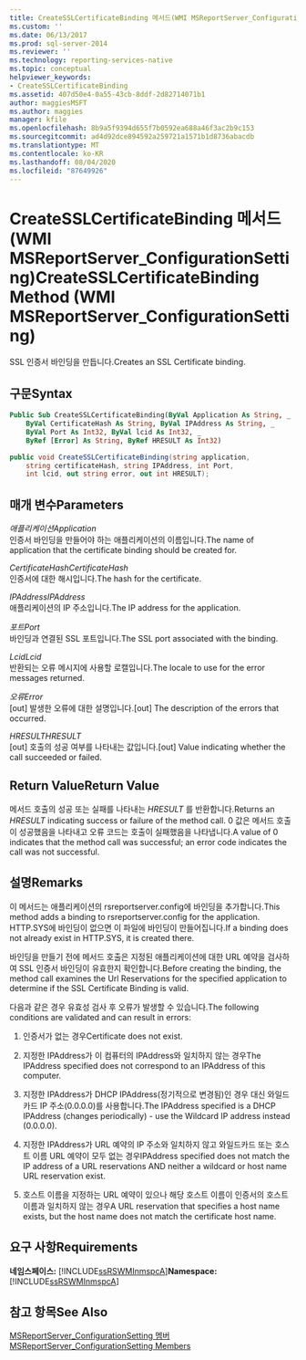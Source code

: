 ```yaml
---
title: CreateSSLCertificateBinding 메서드(WMI MSReportServer_ConfigurationSetting) | Microsoft Docs
ms.custom: ''
ms.date: 06/13/2017
ms.prod: sql-server-2014
ms.reviewer: ''
ms.technology: reporting-services-native
ms.topic: conceptual
helpviewer_keywords:
- CreateSSLCertificateBinding
ms.assetid: 407d50e4-0a55-43cb-8ddf-2d82714071b1
author: maggiesMSFT
ms.author: maggies
manager: kfile
ms.openlocfilehash: 8b9a5f9394d655f7b0592ea688a46f3ac2b9c153
ms.sourcegitcommit: ad4d92dce894592a259721a1571b1d8736abacdb
ms.translationtype: MT
ms.contentlocale: ko-KR
ms.lasthandoff: 08/04/2020
ms.locfileid: "87649926"
---
```

# <a name="createsslcertificatebinding-method-wmi-msreportserver_configurationsetting"></a><span data-ttu-id="de964-102">CreateSSLCertificateBinding 메서드(WMI MSReportServer_ConfigurationSetting)</span><span class="sxs-lookup"><span data-stu-id="de964-102">CreateSSLCertificateBinding Method (WMI MSReportServer_ConfigurationSetting)</span></span>
  <span data-ttu-id="de964-103">SSL 인증서 바인딩을 만듭니다.</span><span class="sxs-lookup"><span data-stu-id="de964-103">Creates an SSL Certificate binding.</span></span>  
  
## <a name="syntax"></a><span data-ttu-id="de964-104">구문</span><span class="sxs-lookup"><span data-stu-id="de964-104">Syntax</span></span>  
  
```vb  
Public Sub CreateSSLCertificateBinding(ByVal Application As String, _  
    ByVal CertificateHash As String, ByVal IPAddress As String, _  
    ByVal Port As Int32, ByVal lcid As Int32, _  
    ByRef [Error] As String, ByRef HRESULT As Int32)  
```  
  
```csharp  
public void CreateSSLCertificateBinding(string application,   
    string certificateHash, string IPAddress, int Port,   
    int lcid, out string error, out int HRESULT);  
```  
  
## <a name="parameters"></a><span data-ttu-id="de964-105">매개 변수</span><span class="sxs-lookup"><span data-stu-id="de964-105">Parameters</span></span>  
 <span data-ttu-id="de964-106">*애플리케이션*</span><span class="sxs-lookup"><span data-stu-id="de964-106">*Application*</span></span>  
 <span data-ttu-id="de964-107">인증서 바인딩을 만들어야 하는 애플리케이션의 이름입니다.</span><span class="sxs-lookup"><span data-stu-id="de964-107">The name of application that the certificate binding should be created for.</span></span>  
  
 <span data-ttu-id="de964-108">*CertificateHash*</span><span class="sxs-lookup"><span data-stu-id="de964-108">*CertificateHash*</span></span>  
 <span data-ttu-id="de964-109">인증서에 대한 해시입니다.</span><span class="sxs-lookup"><span data-stu-id="de964-109">The hash for the certificate.</span></span>  
  
 <span data-ttu-id="de964-110">*IPAddress*</span><span class="sxs-lookup"><span data-stu-id="de964-110">*IPAddress*</span></span>  
 <span data-ttu-id="de964-111">애플리케이션의 IP 주소입니다.</span><span class="sxs-lookup"><span data-stu-id="de964-111">The IP address for the application.</span></span>  
  
 <span data-ttu-id="de964-112">*포트*</span><span class="sxs-lookup"><span data-stu-id="de964-112">*Port*</span></span>  
 <span data-ttu-id="de964-113">바인딩과 연결된 SSL 포트입니다.</span><span class="sxs-lookup"><span data-stu-id="de964-113">The SSL port associated with the binding.</span></span>  
  
 <span data-ttu-id="de964-114">*Lcid*</span><span class="sxs-lookup"><span data-stu-id="de964-114">*Lcid*</span></span>  
 <span data-ttu-id="de964-115">반환되는 오류 메시지에 사용할 로캘입니다.</span><span class="sxs-lookup"><span data-stu-id="de964-115">The locale to use for the error messages returned.</span></span>  
  
 <span data-ttu-id="de964-116">*오류*</span><span class="sxs-lookup"><span data-stu-id="de964-116">*Error*</span></span>  
 <span data-ttu-id="de964-117">[out] 발생한 오류에 대한 설명입니다.</span><span class="sxs-lookup"><span data-stu-id="de964-117">[out] The description of the errors that occurred.</span></span>  
  
 <span data-ttu-id="de964-118">*HRESULT*</span><span class="sxs-lookup"><span data-stu-id="de964-118">*HRESULT*</span></span>  
 <span data-ttu-id="de964-119">[out] 호출의 성공 여부를 나타내는 값입니다.</span><span class="sxs-lookup"><span data-stu-id="de964-119">[out] Value indicating whether the call succeeded or failed.</span></span>  
  
## <a name="return-value"></a><span data-ttu-id="de964-120">Return Value</span><span class="sxs-lookup"><span data-stu-id="de964-120">Return Value</span></span>  
 <span data-ttu-id="de964-121">메서드 호출의 성공 또는 실패를 나타내는 *HRESULT* 를 반환합니다.</span><span class="sxs-lookup"><span data-stu-id="de964-121">Returns an *HRESULT* indicating success or failure of the method call.</span></span> <span data-ttu-id="de964-122">0 값은 메서드 호출이 성공했음을 나타내고 오류 코드는 호출이 실패했음을 나타냅니다.</span><span class="sxs-lookup"><span data-stu-id="de964-122">A value of 0 indicates that the method call was successful; an error code indicates the call was not successful.</span></span>  
  
## <a name="remarks"></a><span data-ttu-id="de964-123">설명</span><span class="sxs-lookup"><span data-stu-id="de964-123">Remarks</span></span>  
 <span data-ttu-id="de964-124">이 메서드는 애플리케이션의 rsreportserver.config에 바인딩을 추가합니다.</span><span class="sxs-lookup"><span data-stu-id="de964-124">This method adds a binding to rsreportserver.config for the application.</span></span> <span data-ttu-id="de964-125">HTTP.SYS에 바인딩이 없으면 이 파일에 바인딩이 만들어집니다.</span><span class="sxs-lookup"><span data-stu-id="de964-125">If a binding does not already exist in HTTP.SYS, it is created there.</span></span>  
  
 <span data-ttu-id="de964-126">바인딩을 만들기 전에 메서드 호출은 지정된 애플리케이션에 대한 URL 예약을 검사하여 SSL 인증서 바인딩이 유효한지 확인합니다.</span><span class="sxs-lookup"><span data-stu-id="de964-126">Before creating the binding, the method call examines the Url Reservations for the specified application to determine if the SSL Certificate Binding is valid.</span></span>  
  
 <span data-ttu-id="de964-127">다음과 같은 경우 유효성 검사 후 오류가 발생할 수 있습니다.</span><span class="sxs-lookup"><span data-stu-id="de964-127">The following conditions are validated and can result in errors:</span></span>  
  
1.  <span data-ttu-id="de964-128">인증서가 없는 경우</span><span class="sxs-lookup"><span data-stu-id="de964-128">Certificate does not exist.</span></span>  
  
2.  <span data-ttu-id="de964-129">지정한 IPAddress가 이 컴퓨터의 IPAddress와 일치하지 않는 경우</span><span class="sxs-lookup"><span data-stu-id="de964-129">The IPAddress specified does not correspond to an IPAddress of this computer.</span></span>  
  
3.  <span data-ttu-id="de964-130">지정한 IPAddress가 DHCP IPAddress(정기적으로 변경됨)인 경우 대신 와일드카드 IP 주소(0.0.0.0)를 사용합니다.</span><span class="sxs-lookup"><span data-stu-id="de964-130">The IPAddress specified is a DHCP IPAddress (changes periodically) - use the Wildcard IP address instead (0.0.0.0).</span></span>  
  
4.  <span data-ttu-id="de964-131">지정한 IPAddress가 URL 예약의 IP 주소와 일치하지 않고 와일드카드 또는 호스트 이름 URL 예약이 모두 없는 경우</span><span class="sxs-lookup"><span data-stu-id="de964-131">IPAddress specified does not match the IP address of a URL reservations AND neither a wildcard or host name URL reservation exist.</span></span>  
  
5.  <span data-ttu-id="de964-132">호스트 이름을 지정하는 URL 예약이 있으나 해당 호스트 이름이 인증서의 호스트 이름과 일치하지 않는 경우</span><span class="sxs-lookup"><span data-stu-id="de964-132">A URL reservation that specifies a host name exists, but the host name does not match the certificate host name.</span></span>  
  
## <a name="requirements"></a><span data-ttu-id="de964-133">요구 사항</span><span class="sxs-lookup"><span data-stu-id="de964-133">Requirements</span></span>  
 <span data-ttu-id="de964-134">**네임스페이스:** [!INCLUDE[ssRSWMInmspcA](../../includes/ssrswminmspca-md.md)]</span><span class="sxs-lookup"><span data-stu-id="de964-134">**Namespace:** [!INCLUDE[ssRSWMInmspcA](../../includes/ssrswminmspca-md.md)]</span></span>  
  
## <a name="see-also"></a><span data-ttu-id="de964-135">참고 항목</span><span class="sxs-lookup"><span data-stu-id="de964-135">See Also</span></span>  
 [<span data-ttu-id="de964-136">MSReportServer_ConfigurationSetting 멤버</span><span class="sxs-lookup"><span data-stu-id="de964-136">MSReportServer_ConfigurationSetting Members</span></span>](msreportserver-configurationsetting-members.md)  
  
  
